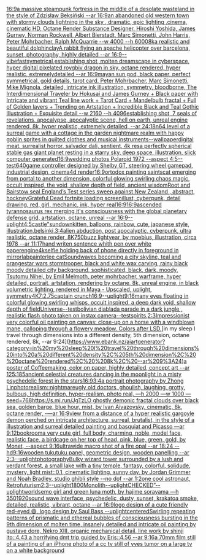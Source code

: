 [16:9](https://www.ebank.nz/aiartgenerator?category=16%3A9)[a massive steampunk fortress in the middle of a desolate wasteland in the style of Zdzisław Beksiński --ar 16:9](https://www.ebank.nz/aiartgenerator?category=a%20massive%20steampunk%20fortress%20in%20the%20middle%20of%20a%20desolate%20wasteland%20in%20the%20style%20of%20Zdzis%C5%82aw%20Beksi%C5%84ski%20--ar%2016%3A9)[](https://www.ebank.nz/aiartgenerator?category=)[an abandoned old western town with stormy clouds lightning in the sky , dramatic, epic lighting ,cinema, cinematic HD, Octane Render Substance Designer. Hiroshi Yoshida, James Gurney, Norman Rockwell, Albert Bierstadt, Marc Simonetti, John Harris, Peter Mohrbacher, Ralph McQuarrie --w 4000 --h 6000](https://www.ebank.nz/aiartgenerator?category=an%20abandoned%20old%20western%20town%20with%20stormy%20clouds%20lightning%20in%20the%20sky%20%2C%20dramatic%2C%20epic%20lighting%20%2Ccinema%2C%20cinematic%20HD%2C%20Octane%20Render%20Substance%20Designer.%20Hiroshi%20Yoshida%2C%20James%20Gurney%2C%20Norman%20Rockwell%2C%20Albert%20Bierstadt%2C%20Marc%20Simonetti%2C%20John%20Harris%2C%20Peter%20Mohrbacher%2C%20Ralph%20McQuarrie%20--w%204000%20--h%206000)[8k](https://www.ebank.nz/aiartgenerator?category=8k)[a realistic and beautiful dolphin](https://www.ebank.nz/aiartgenerator?category=a%20realistic%20and%20beautiful%20dolphin)[clay](https://www.ebank.nz/aiartgenerator?category=clay)[A rabbit flying an apache helicopter over barcelona, sunset, photography, highly detailed --ar 16:9](https://www.ebank.nz/aiartgenerator?category=A%20rabbit%20flying%20an%20apache%20helicopter%20over%20barcelona%2C%20sunset%2C%20photography%2C%20highly%20detailed%20--ar%2016%3A9)[--vibefast](https://www.ebank.nz/aiartgenerator?category=--vibefast)[symetrical,](https://www.ebank.nz/aiartgenerator?category=symetrical%2C)[establishing shot, molten dreamscape in cyberspace, hyper digital pixelated roygbiv dragon in sky, octane rendered, hyper realistic,  extremelydetailed --ar 16:9](https://www.ebank.nz/aiartgenerator?category=establishing%20shot%2C%20molten%20dreamscape%20in%20cyberspace%2C%20hyper%20digital%20pixelated%20roygbiv%20dragon%20in%20sky%2C%20octane%20rendered%2C%20hyper%20realistic%2C%20%20extremelydetailed%20--ar%2016%3A9)[mayan sun god, black paper, perfect symmetrical, gold details, tarot card, Peter Mohrbacher, Marc Simonetti, Mike Mignola, detailed, intricate ink illustration, symmetry, bloodborne, The Interdimensional Traveler by Hokusai and James Gurney + Black paper with Intricate and vibrant Teal line work + Tarot Card + Mandelbulb fractal + Full of Golden layers + Trending on Artstation + Incredible Black and Teal Gothic Illustration + Exquisite detail --w 2160 --h 4096](https://www.ebank.nz/aiartgenerator?category=mayan%20sun%20god%2C%20black%20paper%2C%20perfect%20symmetrical%2C%20gold%20details%2C%20tarot%20card%2C%20Peter%20Mohrbacher%2C%20Marc%20Simonetti%2C%20Mike%20Mignola%2C%20detailed%2C%20intricate%20ink%20illustration%2C%20symmetry%2C%20bloodborne%2C%20The%20Interdimensional%20Traveler%20by%20Hokusai%20and%20James%20Gurney%20%2B%20Black%20paper%20with%20Intricate%20and%20vibrant%20Teal%20line%20work%20%2B%20Tarot%20Card%20%2B%20Mandelbulb%20fractal%20%2B%20Full%20of%20Golden%20layers%20%2B%20Trending%20on%20Artstation%20%2B%20Incredible%20Black%20and%20Teal%20Gothic%20Illustration%20%2B%20Exquisite%20detail%20--w%202160%20--h%204096)[establishing shot, 7 seals of revelations,  apocalypse,  apocalyptic scene, hell on earth, unreal engine rendered,  8k, hyper realistic,  extremely detailed,  --ar 24:18](https://www.ebank.nz/aiartgenerator?category=establishing%20shot%2C%207%20seals%20of%20revelations%2C%20%20apocalypse%2C%20%20apocalyptic%20scene%2C%20hell%20on%20earth%2C%20unreal%20engine%20rendered%2C%20%208k%2C%20hyper%20realistic%2C%20%20extremely%20detailed%2C%20%20--ar%2024%3A18)[n64 level of a surreal game with a cottage in the garden nightmare realm with happy goblin sprites in quilted clothes and musical instruments](https://www.ebank.nz/aiartgenerator?category=n64%20level%20of%20a%20surreal%20game%20with%20a%20cottage%20in%20the%20garden%20nightmare%20realm%20with%20happy%20goblin%20sprites%20in%20quilted%20clothes%20and%20musical%20instruments)[--wallpaper](https://www.ebank.nz/aiartgenerator?category=--wallpaper)[digital meat, surrealist horror, salvador dali, sentient, 4k res](https://www.ebank.nz/aiartgenerator?category=digital%20meat%2C%20surrealist%20horror%2C%20salvador%20dali%2C%20sentient%2C%204k%20res)[a perfectly spherical stable gas giant planet resting in a starry sky, deep space, illustration, slick computer generated](https://www.ebank.nz/aiartgenerator?category=a%20perfectly%20spherical%20stable%20gas%20giant%20planet%20resting%20in%20a%20starry%20sky%2C%20deep%20space%2C%20illustration%2C%20slick%20computer%20generated)[16:9](https://www.ebank.nz/aiartgenerator?category=16%3A9)[wedding photos Polaroid 1972 --aspect 4:5](https://www.ebank.nz/aiartgenerator?category=wedding%20photos%20Polaroid%201972%20--aspect%204%3A5)[--test](https://www.ebank.nz/aiartgenerator?category=--test)[640](https://www.ebank.nz/aiartgenerator?category=640)[game controller designed by Shelby GT, steering wheel gamepad, industrial design, cinema4d render](https://www.ebank.nz/aiartgenerator?category=game%20controller%20designed%20by%20Shelby%20GT%2C%20steering%20wheel%20gamepad%2C%20industrial%20design%2C%20cinema4d%20render)[16:9](https://www.ebank.nz/aiartgenerator?category=16%3A9)[ortodox painting saints](https://www.ebank.nz/aiartgenerator?category=ortodox%20painting%20saints)[cat emerging from portal to another dimension, colorful glowing swirling chaos magic, occult inspired, the void, shallow depth of field, ancient wisdom](https://www.ebank.nz/aiartgenerator?category=cat%20emerging%20from%20portal%20to%20another%20dimension%2C%20colorful%20glowing%20swirling%20chaos%20magic%2C%20occult%20inspired%2C%20the%20void%2C%20shallow%20depth%20of%20field%2C%20ancient%20wisdom)[Root and Bairstow seal England’s Test series sweep against New Zealand , abstract, hockney](https://www.ebank.nz/aiartgenerator?category=Root%20and%20Bairstow%20seal%20England%E2%80%99s%20Test%20series%20sweep%20against%20New%20Zealand%20%2C%20abstract%2C%20hockney)[Grateful Dead fortnite loading screen](https://www.ebank.nz/aiartgenerator?category=Grateful%20Dead%20fortnite%20loading%20screen)[illust, cyberpunk, detail drawing, red, girl, mechanic, ink, hyper real](https://www.ebank.nz/aiartgenerator?category=illust%2C%20cyberpunk%2C%20detail%20drawing%2C%20red%2C%20girl%2C%20mechanic%2C%20ink%2C%20hyper%20real)[16:9](https://www.ebank.nz/aiartgenerator?category=16%3A9)[16:9](https://www.ebank.nz/aiartgenerator?category=16%3A9)[ascended tyrannosaurus rex merging it's consciousness with the global planetary defense grid, artstation, octane, unreal --ar 16:9](https://www.ebank.nz/aiartgenerator?category=ascended%20tyrannosaurus%20rex%20merging%20it%27s%20consciousness%20with%20the%20global%20planetary%20defense%20grid%2C%20artstation%2C%20octane%2C%20unreal%20--ar%2016%3A9)[--uplight](https://www.ebank.nz/aiartgenerator?category=--uplight)[4:5](https://www.ebank.nz/aiartgenerator?category=4%3A5)[castle"](https://www.ebank.nz/aiartgenerator?category=castle%22)[sundown](https://www.ebank.nz/aiartgenerator?category=sundown)[kitten, balloons, rainbow, cute, japanese style, illustration,](https://www.ebank.nz/aiartgenerator?category=kitten%2C%20balloons%2C%20rainbow%2C%20cute%2C%20japanese%20style%2C%20illustration%2C)[](https://www.ebank.nz/aiartgenerator?category=)[belsinki,](https://www.ebank.nz/aiartgenerator?category=belsinki%2C)[3:4](https://www.ebank.nz/aiartgenerator?category=3%3A4)[alien abduction, post apocalyptic, cyberpunk, ultra realistic, octane render, 8K](https://www.ebank.nz/aiartgenerator?category=alien%20abduction%2C%20post%20apocalyptic%2C%20cyberpunk%2C%20ultra%20realistic%2C%20octane%20render%2C%208K)[750](https://www.ebank.nz/aiartgenerator?category=750)[buzz lightyear, by moebius, illustration, circa 1978 --ar 11:17](https://www.ebank.nz/aiartgenerator?category=buzz%20lightyear%2C%20by%20moebius%2C%20illustration%2C%20circa%201978%20--ar%2011%3A17)[hand writen sentence whith pen over white paper](https://www.ebank.nz/aiartgenerator?category=hand%20writen%20sentence%20whith%20pen%20over%20white%20paper)[engine](https://www.ebank.nz/aiartgenerator?category=engine)[4k](https://www.ebank.nz/aiartgenerator?category=4k)[selfie holding back of phone directly in foreground in mirror](https://www.ebank.nz/aiartgenerator?category=selfie%20holding%20back%20of%20phone%20directly%20in%20foreground%20in%20mirror)[lab](https://www.ebank.nz/aiartgenerator?category=lab)[painterlee cat](https://www.ebank.nz/aiartgenerator?category=painterlee%20cat)[Soundwaves becoming a city skyline, teal and orange](https://www.ebank.nz/aiartgenerator?category=Soundwaves%20becoming%20a%20city%20skyline%2C%20teal%20and%20orange)[star wars stormtrooper, black and white wax carving, rainy black moody detailed city background, sophisticated, black, dark, moody, Tsutomu Nihei, by Emil Melmoth, peter mohrbacher, warframe, hyper detailed, portrait, artstation, rendering by octane, 8k, unreal engine, in black volumetric lighting, rendered in Maya - Upscaled, uplight, symmetry](https://www.ebank.nz/aiartgenerator?category=star%20wars%20stormtrooper%2C%20black%20and%20white%20wax%20carving%2C%20rainy%20black%20moody%20detailed%20city%20background%2C%20sophisticated%2C%20black%2C%20dark%2C%20moody%2C%20Tsutomu%20Nihei%2C%20by%20Emil%20Melmoth%2C%20peter%20mohrbacher%2C%20warframe%2C%20hyper%20detailed%2C%20portrait%2C%20artstation%2C%20rendering%20by%20octane%2C%208k%2C%20unreal%20engine%2C%20in%20black%20volumetric%20lighting%2C%20rendered%20in%20Maya%20-%20Upscaled%2C%20uplight%2C%20symmetry)[4K](https://www.ebank.nz/aiartgenerator?category=4K)[7:2](https://www.ebank.nz/aiartgenerator?category=7%3A2)[.75](https://www.ebank.nz/aiartgenerator?category=.75)[captain crunch](https://www.ebank.nz/aiartgenerator?category=captain%20crunch)[16:9](https://www.ebank.nz/aiartgenerator?category=16%3A9)[--uplight](https://www.ebank.nz/aiartgenerator?category=--uplight)[9:16](https://www.ebank.nz/aiartgenerator?category=9%3A16)[many eyes floating in colorful glowing swirling whisps, occult inspired, a deep dark void, shallow depth of field](https://www.ebank.nz/aiartgenerator?category=many%20eyes%20floating%20in%20colorful%20glowing%20swirling%20whisps%2C%20occult%20inspired%2C%20a%20deep%20dark%20void%2C%20shallow%20depth%20of%20field)[Universe](https://www.ebank.nz/aiartgenerator?category=Universe)[--test](https://www.ebank.nz/aiartgenerator?category=--test)[bolivian diablada parade in a dark jungle , realistic flash photo taken on instax camera](https://www.ebank.nz/aiartgenerator?category=bolivian%20diablada%20parade%20in%20a%20dark%20jungle%20%2C%20realistic%20flash%20photo%20taken%20on%20instax%20camera)[--test](https://www.ebank.nz/aiartgenerator?category=--test)[spirits,](https://www.ebank.nz/aiartgenerator?category=spirits%2C)[2:3](https://www.ebank.nz/aiartgenerator?category=2%3A3)[Impressionist very colorful oil painting on canvas: close-up on a horse with a windblown mane, galloping through a flowery meadow. Colors after LSD.](https://www.ebank.nz/aiartgenerator?category=Impressionist%20very%20colorful%20oil%20painting%20on%20canvas%3A%20close-up%20on%20a%20horse%20with%20a%20windblown%20mane%2C%20galloping%20through%20a%20flowery%20meadow.%20Colors%20after%20LSD.)[in my sleep I travel through dimensions into a different density, 5th dimension,  octane rendered,  8k, --ar 9:24](https://www.ebank.nz/aiartgenerator?category=in%20my%20sleep%20I%20travel%20through%20dimensions%20into%20a%20different%20density%2C%205th%20dimension%2C%20%20octane%20rendered%2C%20%208k%2C%20--ar%209%3A24)[a poster of Coffeemaking, color on paper, highly detailed, concept art --ar 125:185](https://www.ebank.nz/aiartgenerator?category=a%20poster%20of%20Coffeemaking%2C%20color%20on%20paper%2C%20highly%20detailed%2C%20concept%20art%20--ar%20125%3A185)[ancient celestial creatures dancing in the moonlight in a misty psychedelic forest in the stars](https://www.ebank.nz/aiartgenerator?category=ancient%20celestial%20creatures%20dancing%20in%20the%20moonlight%20in%20a%20misty%20psychedelic%20forest%20in%20the%20stars)[16:9](https://www.ebank.nz/aiartgenerator?category=16%3A9)[3:4](https://www.ebank.nz/aiartgenerator?category=3%3A4)[a portrait photography by Zhong Lin](https://www.ebank.nz/aiartgenerator?category=a%20portrait%20photography%20by%20Zhong%20Lin)[photorealism](https://www.ebank.nz/aiartgenerator?category=photorealism)[::nightmare](https://www.ebank.nz/aiartgenerator?category=%3A%3Anightmare)[ugly old doctors, ghoulish, laughing, grotty, bulbous, high definition, hyper-realism, photo real, —h 2000 —w 1000 —seed=768](https://www.ebank.nz/aiartgenerator?category=ugly%20old%20doctors%2C%20ghoulish%2C%20laughing%2C%20grotty%2C%20bulbous%2C%20high%20definition%2C%20hyper-realism%2C%20photo%20real%2C%20%E2%80%94h%202000%20%E2%80%94w%201000%20%E2%80%94seed%3D768)[https://s.mj.run/JgTzLO  ghostly demonic fractal clouds over black sea, golden barge, blue hour, mist, by Ivan Aivazovsky, cinematic, 8k, octane render, -—ar 16:9](https://www.ebank.nz/aiartgenerator?category=https%3A//s.mj.run/JgTzLO%20%20ghostly%20demonic%20fractal%20clouds%20over%20black%20sea%2C%20golden%20barge%2C%20blue%20hour%2C%20mist%2C%20by%20Ivan%20Aivazovsky%2C%20cinematic%2C%208k%2C%20octane%20render%2C%20-%E2%80%94ar%2016%3A9)[view from a distance of a hyper realistic gargoyle demon perched on intricate architecture, surreal, brutalist, in the style of a illustration and surreal detailed painting and basquiat and Picasso —ar 9:12](https://www.ebank.nz/aiartgenerator?category=view%20from%20a%20distance%20of%20a%20hyper%20realistic%20gargoyle%20demon%20perched%20on%20intricate%20architecture%2C%20surreal%2C%20brutalist%2C%20in%20the%20style%20of%20a%20illustration%20and%20surreal%20detailed%20painting%20and%20basquiat%20and%20Picasso%20%E2%80%94ar%209%3A12)[bookroom](https://www.ebank.nz/aiartgenerator?category=bookroom)[a very cute girl, full body, charming, noble, model face, realistic face, a birdcage on her top of head, pink, blue, green, gold, by Monet, --aspect 9:16](https://www.ebank.nz/aiartgenerator?category=a%20very%20cute%20girl%2C%20full%20body%2C%20charming%2C%20noble%2C%20model%20face%2C%20realistic%20face%2C%20a%20birdcage%20on%20her%20top%20of%20head%2C%20pink%2C%20blue%2C%20green%2C%20gold%2C%20by%20Monet%2C%20--aspect%209%3A16)[ultrawide macro shot of a fire opal --ar 18:24 --hd](https://www.ebank.nz/aiartgenerator?category=ultrawide%20macro%20shot%20of%20a%20fire%20opal%20--ar%2018%3A24%20--hd)[9:16](https://www.ebank.nz/aiartgenerator?category=9%3A16)[wooden tukutuku panel, geometric design, wooden panelling --ar 2:3](https://www.ebank.nz/aiartgenerator?category=wooden%20tukutuku%20panel%2C%20geometric%20design%2C%20wooden%20panelling%20--ar%202%3A3)[--uplight](https://www.ebank.nz/aiartgenerator?category=--uplight)[photography](https://www.ebank.nz/aiartgenerator?category=photography)[Bulky wizard tower surrounded by a lush and verdant forest, a small lake with a tiny temple, fantasy, colorful, solidude, mystery, light mist::0.1, cinematic lighting, sunny day, by Jordan Grimmer and Noah Bradley, studio ghibli style --no dof  --ar 1:2](https://www.ebank.nz/aiartgenerator?category=Bulky%20wizard%20tower%20surrounded%20by%20a%20lush%20and%20verdant%20forest%2C%20a%20small%20lake%20with%20a%20tiny%20temple%2C%20fantasy%2C%20colorful%2C%20solidude%2C%20mystery%2C%20light%20mist%3A%3A0.1%2C%20cinematic%20lighting%2C%20sunny%20day%2C%20by%20Jordan%20Grimmer%20and%20Noah%20Bradley%2C%20studio%20ghibli%20style%20--no%20dof%20%20--ar%201%3A2)[one cool astronaut, Retrofuturism](https://www.ebank.nz/aiartgenerator?category=one%20cool%20astronaut%2C%20Retrofuturism)[2:3](https://www.ebank.nz/aiartgenerator?category=2%3A3)[--uplight](https://www.ebank.nz/aiartgenerator?category=--uplight)[1800](https://www.ebank.nz/aiartgenerator?category=1800)[Monolith](https://www.ebank.nz/aiartgenerator?category=Monolith)[--uplight](https://www.ebank.nz/aiartgenerator?category=--uplight)[CHECKED”](https://www.ebank.nz/aiartgenerator?category=CHECKED%E2%80%9D)[--uplight](https://www.ebank.nz/aiartgenerator?category=--uplight)[worlds](https://www.ebank.nz/aiartgenerator?category=worlds)[emo girl and green luna moth, by hajime sorayama —h 350](https://www.ebank.nz/aiartgenerator?category=emo%20girl%20and%20green%20luna%20moth%2C%20by%20hajime%20sorayama%20%E2%80%94h%20350)[1920](https://www.ebank.nz/aiartgenerator?category=1920)[sound wave interface, psychedelic, dusty, sunset, krakatoa smoke, detailed, realistic, vibrant, octane --ar 16:9](https://www.ebank.nz/aiartgenerator?category=sound%20wave%20interface%2C%20psychedelic%2C%20dusty%2C%20sunset%2C%20krakatoa%20smoke%2C%20detailed%2C%20realistic%2C%20vibrant%2C%20octane%20--ar%2016%3A9)[logo design of a cute friendly red-eyed 😄, logo design by Saul Bass --uplight](https://www.ebank.nz/aiartgenerator?category=logo%20design%20of%20a%20cute%20friendly%20red-eyed%20%F0%9F%98%84%2C%20logo%20design%20by%20Saul%20Bass%20--uplight)[centered](https://www.ebank.nz/aiartgenerator?category=centered)[Swirling repeating patterns of prismatic and ethereal bubbles of consciousness bursting in the 9th dimension of molten time, insanely detailed and intricate oil painting by gustave dore, Nekro XIII, organic mechanical detail, line work by shinji ito::4.43 a horrifying dmt trip guided by Eris::4.56 --ar 9:16](https://www.ebank.nz/aiartgenerator?category=Swirling%20repeating%20patterns%20of%20prismatic%20and%20ethereal%20bubbles%20of%20consciousness%20bursting%20in%20the%209th%20dimension%20of%20molten%20time%2C%20insanely%20detailed%20and%20intricate%20oil%20painting%20by%20gustave%20dore%2C%20Nekro%20XIII%2C%20organic%20mechanical%20detail%2C%20line%20work%20by%20shinji%20ito%3A%3A4.43%20a%20horrifying%20dmt%20trip%20guided%20by%20Eris%3A%3A4.56%20--ar%209%3A16)[a 70mm film still of a painting of an iPhone photo of a cc tv still of yves tumor on a large tv on a white background](https://www.ebank.nz/aiartgenerator?category=a%2070mm%20film%20still%20of%20a%20painting%20of%20an%20iPhone%20photo%20of%20a%20cc%20tv%20still%20of%20yves%20tumor%20on%20a%20large%20tv%20on%20a%20white%20background)